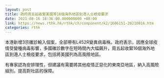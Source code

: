 ```yaml
---
layout: post
title: 政府周五起收緊美國等16個海外地區到港人士檢疫要求
date: 2021-08-16 18:36:00.000000000 +08:00
link: https://news.rthk.hk/rthk/ch/component/k2/1606151-20210816.htm
categories: rthk
---
```


本港新增3宗確診輸入個案，全部帶有L452R變異病毒株。政府表示，因應全球疫情受變種病毒影響，多國確診數字在短時間內大幅飆升，周五起收緊16個海外地區到港人士檢疫要求，包括將美國列為高風險地區。

有專家認為安排理性，但建議有需要將其他疫情正惡化的東南亞地區，納入高風險組別，提高對社區的保障。
